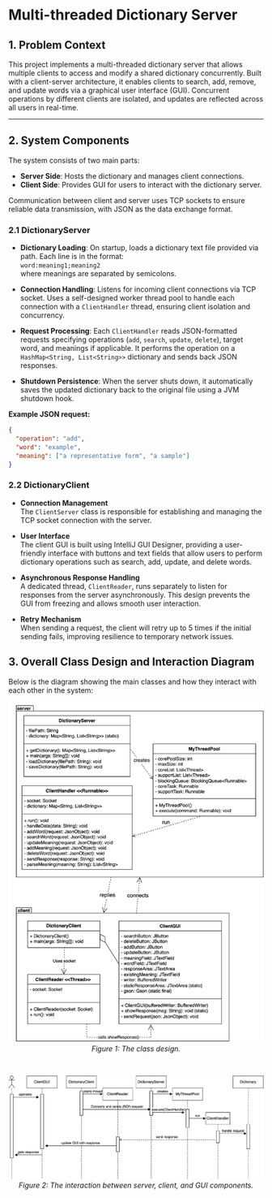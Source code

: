 # Multi-threaded Dictionary Server

## 1. Problem Context

This project implements a multi-threaded dictionary server that allows multiple clients to access and modify a shared dictionary concurrently. Built with a client-server architecture, it enables clients to search, add, remove, and update words via a graphical user interface (GUI). Concurrent operations by different clients are isolated, and updates are reflected across all users in real-time.

---

## 2. System Components

The system consists of two main parts:

- **Server Side**: Hosts the dictionary and manages client connections.
- **Client Side**: Provides GUI for users to interact with the dictionary server.

Communication between client and server uses TCP sockets to ensure reliable data transmission, with JSON as the data exchange format.

### 2.1 DictionaryServer

- **Dictionary Loading**: On startup, loads a dictionary text file provided via path. Each line is in the format:  
  `word:meaning1;meaning2`  
  where meanings are separated by semicolons.
  
- **Connection Handling**: Listens for incoming client connections via TCP socket. Uses a self-designed worker thread pool to handle each connection with a `ClientHandler` thread, ensuring client isolation and concurrency.

- **Request Processing**: Each `ClientHandler` reads JSON-formatted requests specifying operations (`add`, `search`, `update`, `delete`), target word, and meanings if applicable. It performs the operation on a `HashMap<String, List<String>>` dictionary and sends back JSON responses.

- **Shutdown Persistence**: When the server shuts down, it automatically saves the updated dictionary back to the original file using a JVM shutdown hook.

**Example JSON request:**
```json
{
  "operation": "add",
  "word": "example",
  "meaning": ["a representative form", "a sample"]
}

```

### 2.2 DictionaryClient

- **Connection Management**  
  The `ClientServer` class is responsible for establishing and managing the TCP socket connection with the server.

- **User Interface**  
  The client GUI is built using IntelliJ GUI Designer, providing a user-friendly interface with buttons and text fields that allow users to perform dictionary operations such as search, add, update, and delete words.

- **Asynchronous Response Handling**  
  A dedicated thread, `ClientReader`, runs separately to listen for responses from the server asynchronously. This design prevents the GUI from freezing and allows smooth user interaction.

- **Retry Mechanism**  
  When sending a request, the client will retry up to 5 times if the initial sending fails, improving resilience to temporary network issues.
  
## 3. Overall Class Design and Interaction Diagram

Below is the diagram showing the main classes and how they interact with each other in the system:

<p align="center">
  <img src="image/uml.png" alt="Class Diagram" width="600"/>
  <br/>
  <em>Figure 1: The class design.</em>
</p>

<br/>

<p align="center">
  <img src="image/system_diagram.png" alt="System Diagram" width="600"/>
  <br/>
  <em>Figure 2: The interaction between server, client, and GUI components.</em>
</p>



